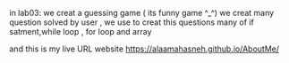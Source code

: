 
in lab03:
we creat a guessing game ( its funny game ^_^)
we creat many question solved by user , we use to creat this questions many of if satment,while loop , for loop and array

and this is my live URL website 
https://alaamahasneh.github.io/AboutMe/

